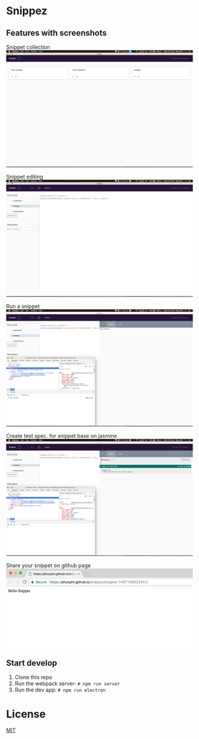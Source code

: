 # Snippez

## Features with screenshots

Snippet collection
![snippet collection][snippet-collection]

Snippet editing
![snippet editing][snippet-editing]

Run a snippet
![run a snippet][snippet-run]

Create test spec. for snippet base on jasmine
![snippet test spec.][snippet-test]

Share your snippet on github page
![share snippet on github][snippet-share-github]

[snippet-collection]: /docs/screenshot/Fullscreen_6_21_17__12_11_AM_2.png
[snippet-editing]: /docs/screenshot/Fullscreen_6_21_17__12_11_AM_1.png
[snippet-run]: /docs/screenshot/Fullscreen_6_21_17__12_11_AM.png
[snippet-test]: /docs/screenshot/Fullscreen_6_21_17__12_12_AM.png
[snippet-share-github]: /docs/screenshot/https___phucpnt_github_io_snippez_snippez-1497106322247_.png

## Start develop
1. Clone this repo
2. Run the webpack server: `# npm run server`
3. Run the dev app: `# npm run electron`

##
# License

[MIT](/LICENSE)
